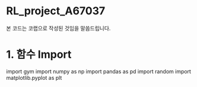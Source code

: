 # RL_project_A67037
본 코드는 코랩으로 작성된 것임을 말씀드립니다.

# 1. 함수 Import
import gym
import numpy as np
import pandas as pd
import random
import matplotlib.pyplot as plt



